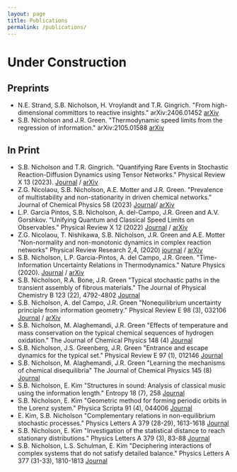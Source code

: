 ```yaml
---
layout: page
title: Publications
permalink: /publications/
---
```

# Under Construction
## Preprints

* N.E. Strand, S.B. Nicholson, H. Vroylandt and T.R. Gingrich. "From high-dimensional committors to reactive insights." arXiv:2406.01452 [arXiv](https://arxiv.org/pdf/2406.01452)
* S.B. Nicholson and J.R. Green. "Thermodynamic speed limits from the regression of information." arXiv:2105.01588 [arXiv](https://arxiv.org/abs/2105.01588)

## In Print
* S.B. Nicholson and T.R. Gingrich. "Quantifying Rare Events in Stochastic Reaction-Diffusion Dynamics using Tensor Networks." Physical Review X 13 (2023). [Journal](https://journals.aps.org/prx/abstract/10.1103/PhysRevX.13.041006) / [arXiv](https://arxiv.org/abs/2301.03717)
* Z.G. Nicolaou, S.B. Nicholson, A.E. Motter and J.R. Green. "Prevalence of multistability and non-stationarity in driven chemical networks." Journal of Chemical Physics 58 (2023) [Journal](https://pubs.aip.org/aip/jcp/article/158/22/225101/2895249/Prevalence-of-multistability-and-nonstationarity)/ [arXiv](https://arxiv.org/abs/2306.09408)
* L.P. Garcia Pintos, S.B. Nicholson, A. del-Campo, J.R. Green and A.V. Gorshkov. "Unifying Quantum and Classical Speed Limits on Observables." Physical Review X 12 (2022) [Journal](https://journals.aps.org/prx/abstract/10.1103/PhysRevX.12.011038) / [arXiv](https://arxiv.org/abs/2108.04261)
* Z.G. Nicolaou, T. Nishikawa, S.B. Nicholson, J.R. Green and A.E. Motter "Non-normality and non-monotonic dynamics in complex reaction networks" Physical Review Research 2,4, (2020) [journal](https://journals.aps.org/prresearch/abstract/10.1103/PhysRevResearch.2.043059) / [arXiv](https://arxiv.org/abs/2008.09616)
* S.B. Nicholson, L.P. Garcia-Pintos, A. del Campo, J.R. Green. "Time-Information Uncertainty Relations in Thermodynamics." Nature Physics (2020). [Journal](https://www.nature.com/articles/s41567-020-0981-y) / [arXiv](https://arxiv.org/pdf/2001.05418)
* S.B. Nicholson, R.A. Bone, J.R. Green "Typical stochastic paths in the transient assembly of fibrous materials." The Journal of Physical Chemistry B 123 (22), 4792-4802 [Journal](https://pubs.acs.org/doi/abs/10.1021/acs.jpcb.9b02811)
* S.B. Nicholson, A. del Campo, J.R. Green "Nonequilibrium uncertainty principle from information geometry." Physical Review E 98 (3), 032106 [Journal](https://journals.aps.org/pre/abstract/10.1103/PhysRevE.98.032106) / [arXiv](https://arxiv.org/abs/1801.02242)
* S.B. Nicholson, M. Alaghemandi, J.R. Green "Effects of temperature and mass conservation on the typical chemical sequences of hydrogen oxidation." The Journal of Chemical Physics 148 (4) [Journal](https://pubs.aip.org/aip/jcp/article/148/4/044102/75400)
* S.B. Nicholson, J.S. Greenberg, J.R. Green "Entrance and escape dynamics for the typical set." Physical Review E 97 (1), 012146 [Journal](https://journals.aps.org/pre/abstract/10.1103/PhysRevE.97.012146)
* S.B. Nicholson, M. Alaghemandi, J.R. Green "Learning the mechanisms of chemical disequilibria" The Journal of Chemical Physics 145 (8) [Journal](https://pubs.aip.org/aip/jcp/article-abstract/145/8/084112/561839/Learning-the-mechanisms-of-chemical-disequilibria?redirectedFrom=fulltext)
* S.B. Nicholson, E. Kim "Structures in sound: Analysis of classical music using the information length." Entropy 18 (7), 258 [Journal](https://www.mdpi.com/1099-4300/18/7/258)
* S.B. Nicholson, E. Kim "Geometric method for forming periodic orbits in the Lorenz system." Physica Scripta 91 (4), 044006 [Journal](https://iopscience.iop.org/article/10.1088/0031-8949/91/4/044006/meta)
* E. Kim, S.B. Nicholson "Complementary relations in non-equilibrium stochastic processes." Physics Letters A 379 (28-29), 1613-1618 [Journal](https://www.sciencedirect.com/science/article/pii/S0375960115003734)
* S.B. Nicholson, E. Kim "Investigation of the statistical distance to reach stationary distributions." Physics Letters A 379 (3), 83-88 [Journal](https://www.sciencedirect.com/science/article/pii/S0375960114011104)
* S.B. Nicholson, L.S. Schulman, E. Kim "Deciphering interactions of complex systems that do not satisfy detailed balance." Physics Letters A 377 (31-33), 1810-1813 [Journal](https://www.sciencedirect.com/science/article/pii/S0375960113005240)
